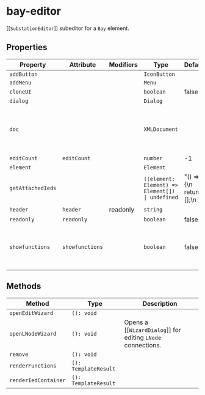 # bay-editor

[[`SubstationEditor`]] subeditor for a `Bay` element.

## Properties

| Property          | Attribute       | Modifiers | Type                                             | Default                        | Description                                      |
|-------------------|-----------------|-----------|--------------------------------------------------|--------------------------------|--------------------------------------------------|
| `addButton`       |                 |           | `IconButton`                                     |                                |                                                  |
| `addMenu`         |                 |           | `Menu`                                           |                                |                                                  |
| `cloneUI`         |                 |           | `boolean`                                        | false                          |                                                  |
| `dialog`          |                 |           | `Dialog`                                         |                                |                                                  |
| `doc`             |                 |           | `XMLDocument`                                    |                                | The document being edited as provided to editor by [[`Zeroline`]]. |
| `editCount`       | `editCount`     |           | `number`                                         | -1                             |                                                  |
| `element`         |                 |           | `Element`                                        |                                |                                                  |
| `getAttachedIeds` |                 |           | `((element: Element) => Element[]) \| undefined` | "() => {\n    return [];\n  }" |                                                  |
| `header`          | `header`        | readonly  | `string`                                         |                                |                                                  |
| `readonly`        | `readonly`      |           | `boolean`                                        | false                          |                                                  |
| `showfunctions`   | `showfunctions` |           | `boolean`                                        | false                          | Whether `Function` and `SubFunction` are rendered |

## Methods

| Method               | Type                 | Description                                      |
|----------------------|----------------------|--------------------------------------------------|
| `openEditWizard`     | `(): void`           |                                                  |
| `openLNodeWizard`    | `(): void`           | Opens a [[`WizardDialog`]] for editing `LNode` connections. |
| `remove`             | `(): void`           |                                                  |
| `renderFunctions`    | `(): TemplateResult` |                                                  |
| `renderIedContainer` | `(): TemplateResult` |                                                  |
